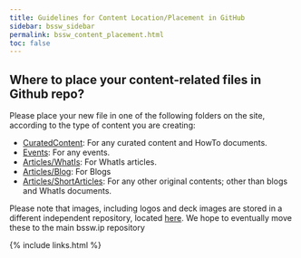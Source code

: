 ```yaml
---
title: Guidelines for Content Location/Placement in GitHub
sidebar: bssw_sidebar
permalink: bssw_content_placement.html
toc: false
---
```


## Where to place your content-related files in Github repo?
Please place your new file in one of the following folders on the site, according to the type of content you are creating:

- [CuratedContent](https://github.com/betterscientificsoftware/bssw.io/tree/master/CuratedContent): For any curated content and  HowTo documents.
- [Events](https://github.com/betterscientificsoftware/bssw.io/tree/master/Events): For any events.
- [Articles/WhatIs](https://github.com/betterscientificsoftware/bssw.io/tree/master/Articles/WhatIs): For WhatIs articles.
- [Articles/Blog](https://github.com/betterscientificsoftware/bssw.io/tree/master/Articles/Blog): For Blogs
- [Articles/ShortArticles](https://github.com/betterscientificsoftware/bssw.io/tree/master/Articles/ShortArticles): For any other original contents; other than blogs and WhatIs documents.


Please note that images, including logos and deck images are stored
in a different independent repository, located [here](https://github.com/betterscientificsoftware/images). We hope to eventually
move these to the main bssw.ip repository

{% include links.html %}
